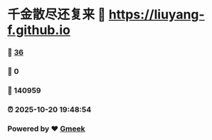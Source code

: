 # 千金散尽还复来 :link: https://liuyang-f.github.io 
### :page_facing_up: [36](https://liuyang-f.github.io/tag.html) 
### :speech_balloon: 0 
### :hibiscus: 140959 
### :alarm_clock: 2025-10-20 19:48:54 
### Powered by :heart: [Gmeek](https://github.com/Meekdai/Gmeek)
